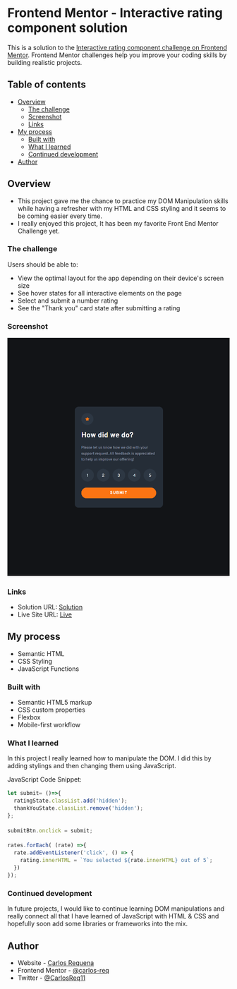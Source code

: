# Frontend Mentor - Interactive rating component solution

This is a solution to the [Interactive rating component challenge on Frontend Mentor](https://www.frontendmentor.io/challenges/interactive-rating-component-koxpeBUmI). Frontend Mentor challenges help you improve your coding skills by building realistic projects. 

## Table of contents

- [Overview](#overview)
  - [The challenge](#the-challenge)
  - [Screenshot](#screenshot)
  - [Links](#links)
- [My process](#my-process)
  - [Built with](#built-with)
  - [What I learned](#what-i-learned)
  - [Continued development](#continued-development)
- [Author](#author)

## Overview

- This project gave me the chance to practice my DOM Manipulation skills while having a refresher with my HTML and CSS styling and it seems to be coming easier every time. 
- I really enjoyed this project, It has been my favorite Front End Mentor Challenge yet. 

### The challenge

Users should be able to:

- View the optimal layout for the app depending on their device's screen size
- See hover states for all interactive elements on the page
- Select and submit a number rating
- See the "Thank you" card state after submitting a rating

### Screenshot

![Preview](images/Capture.PNG)


### Links

- Solution URL: [Solution](https://github.com/carlos-req/Interactive-Rating-Component)
- Live Site URL: [Live](https://carlos-req.github.io/Interactive-Rating-Component/)

## My process

- Semantic HTML
- CSS Styling
- JavaScript Functions


### Built with

- Semantic HTML5 markup
- CSS custom properties
- Flexbox
- Mobile-first workflow

### What I learned

In this project I really learned how to manipulate the DOM. I did this by adding stylings and then changing them using JavaScript.

JavaScript Code Snippet:

```js
let submit= ()=>{
  ratingState.classList.add('hidden');
  thankYouState.classList.remove('hidden');
};

submitBtn.onclick = submit;

rates.forEach( (rate) =>{
  rate.addEventListener('click', () => {
    rating.innerHTML = `You selected ${rate.innerHTML} out of 5`;
  })
});
```

### Continued development

In future projects, I would like to continue learning DOM manipulations and really connect all that I have learned of JavaScript with HTML & CSS and hopefully soon add some libraries or frameworks into the mix. 

## Author

- Website - [Carlos Requena](https://carlosjrequena.com/)
- Frontend Mentor - [@carlos-req](https://www.frontendmentor.io/profile/carlos-req)
- Twitter - [@CarlosReq11](https://twitter.com/CarlosReq11)

